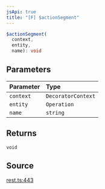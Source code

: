 ```yaml
---
jsApi: true
title: "[F] $actionSegment"
---
```


```ts
$actionSegment(
  context,
  entity,
  name): void
```

## Parameters

| Parameter | Type               |
| :-------- | :----------------- |
| `context` | `DecoratorContext` |
| `entity`  | `Operation`        |
| `name`    | `string`           |

## Returns

`void`

## Source

[rest.ts:443](https://github.com/markcowl/cadl/blob/3db15286/packages/rest/src/rest.ts#L443)
